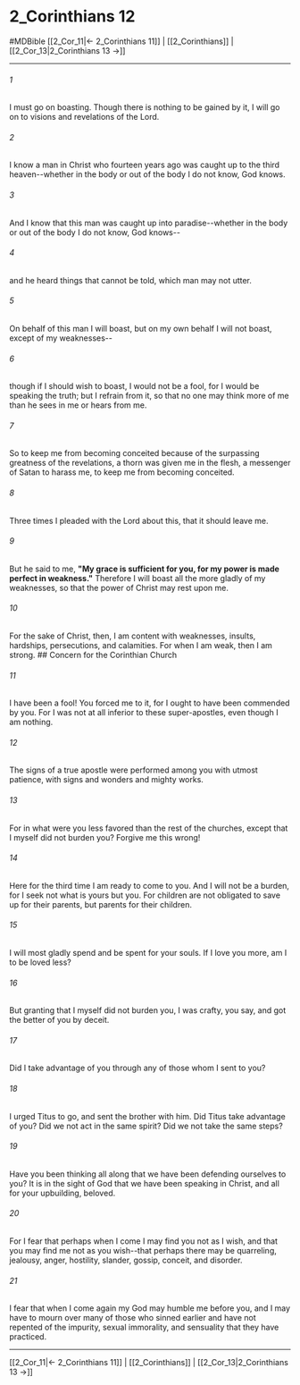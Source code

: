 # 2_Corinthians 12
#MDBible
[[2_Cor_11|← 2_Corinthians 11]] | [[2_Corinthians]] | [[2_Cor_13|2_Corinthians 13 →]]

***

###### 1 

I must go on boasting. Though there is nothing to be gained by it, I will go on to visions and revelations of the Lord. 

###### 2 

I know a man in Christ who fourteen years ago was caught up to the third heaven--whether in the body or out of the body I do not know, God knows. 

###### 3 

And I know that this man was caught up into paradise--whether in the body or out of the body I do not know, God knows-- 

###### 4 

and he heard things that cannot be told, which man may not utter. 

###### 5 

On behalf of this man I will boast, but on my own behalf I will not boast, except of my weaknesses-- 

###### 6 

though if I should wish to boast, I would not be a fool, for I would be speaking the truth; but I refrain from it, so that no one may think more of me than he sees in me or hears from me. 

###### 7 

So to keep me from becoming conceited because of the surpassing greatness of the revelations, a thorn was given me in the flesh, a messenger of Satan to harass me, to keep me from becoming conceited. 

###### 8 

Three times I pleaded with the Lord about this, that it should leave me. 

###### 9 

But he said to me, **"My grace is sufficient for you, for my power is made perfect in weakness."** Therefore I will boast all the more gladly of my weaknesses, so that the power of Christ may rest upon me. 

###### 10 

For the sake of Christ, then, I am content with weaknesses, insults, hardships, persecutions, and calamities. For when I am weak, then I am strong. ## Concern for the Corinthian Church 

###### 11 

I have been a fool! You forced me to it, for I ought to have been commended by you. For I was not at all inferior to these super-apostles, even though I am nothing. 

###### 12 

The signs of a true apostle were performed among you with utmost patience, with signs and wonders and mighty works. 

###### 13 

For in what were you less favored than the rest of the churches, except that I myself did not burden you? Forgive me this wrong! 

###### 14 

Here for the third time I am ready to come to you. And I will not be a burden, for I seek not what is yours but you. For children are not obligated to save up for their parents, but parents for their children. 

###### 15 

I will most gladly spend and be spent for your souls. If I love you more, am I to be loved less? 

###### 16 

But granting that I myself did not burden you, I was crafty, you say, and got the better of you by deceit. 

###### 17 

Did I take advantage of you through any of those whom I sent to you? 

###### 18 

I urged Titus to go, and sent the brother with him. Did Titus take advantage of you? Did we not act in the same spirit? Did we not take the same steps? 

###### 19 

Have you been thinking all along that we have been defending ourselves to you? It is in the sight of God that we have been speaking in Christ, and all for your upbuilding, beloved. 

###### 20 

For I fear that perhaps when I come I may find you not as I wish, and that you may find me not as you wish--that perhaps there may be quarreling, jealousy, anger, hostility, slander, gossip, conceit, and disorder. 

###### 21 

I fear that when I come again my God may humble me before you, and I may have to mourn over many of those who sinned earlier and have not repented of the impurity, sexual immorality, and sensuality that they have practiced. 

***

[[2_Cor_11|← 2_Corinthians 11]] | [[2_Corinthians]] | [[2_Cor_13|2_Corinthians 13 →]]
